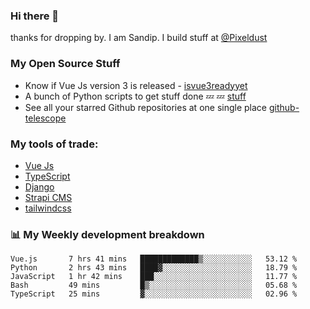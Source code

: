 ### Hi there 👋

thanks for dropping by.
I am Sandip. I build stuff at [@Pixeldust](github.com/pixeldust-in/)

###  **My Open Source Stuff**

 - Know if Vue Js version 3 is released -  [isvue3readyyet](https://github.com/sandiprb/isvue3readyyet)
 - A bunch of Python scripts to get stuff done 💤 💤 [stuff](https://github.com/sandiprb/stuff)
 - See all your starred Github repositories at one single place [github-telescope](https://github.com/sandiprb/github-telescope)



###  **My tools of trade:**
 - [Vue Js](https://github.com/vuejs/vue/)
 - [TypeScript](https://github.com/microsoft/TypeScript)
 - [Django](github.com/django/django)
 - [Strapi CMS](github.com/strapi/strapi)
 - [tailwindcss](https://github.com/tailwindlabs/tailwindcss)


###  📊 **My Weekly development breakdown**
<!--START_SECTION:waka-->
```text
Vue.js       7 hrs 41 mins   █████████████▒░░░░░░░░░░░   53.12 % 
Python       2 hrs 43 mins   ████▓░░░░░░░░░░░░░░░░░░░░   18.79 % 
JavaScript   1 hr 42 mins    ███░░░░░░░░░░░░░░░░░░░░░░   11.77 % 
Bash         49 mins         █▒░░░░░░░░░░░░░░░░░░░░░░░   05.68 % 
TypeScript   25 mins         ▓░░░░░░░░░░░░░░░░░░░░░░░░   02.96 % 
```
<!--END_SECTION:waka-->
